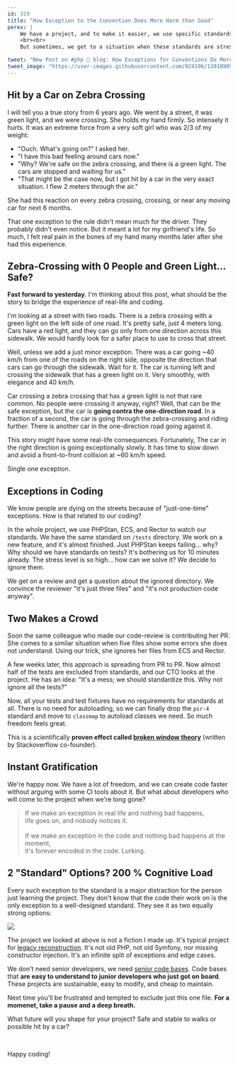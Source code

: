 ```yaml
---
id: 319
title: "How Exception to the Convention Does More Harm than Good"
perex: |
    We have a project, and to make it easier, we use specific standards. E.g., we use spaces in every file.
    <br><br>
    But sometimes, we get to a situation when these standards are stressful. We don't understand them and just want them to bend over. How does our short-term need for pleasure affects **long-term well-being** of the project?

tweet: "New Post on #php 🐘 blog: How Exceptions for Conventions Do More Harm than Good"
tweet_image: "https://user-images.githubusercontent.com/924196/120189092-338f5580-c217-11eb-86f4-2022102c3f7a.jpg"
---
```


## Hit by a Car on Zebra Crossing

I will tell you a true story from 6 years ago. We went by a street, it was green light, and we were crossing. She holds my hand firmly. So intensely it hurts. It was an extreme force from a very soft girl who was 2/3 of my weight:

* "Ouch. What's going on?" I asked her.
* "I have this bad feeling around cars now."
* "Why? We're safe on the zebra crossing, and there is a green light. The cars are stopped and waiting for us."
* "That might be the case now, but I got hit by a car in the very exact situation. I flew 2 meters through the air."

She had this reaction on every zebra crossing, crossing, or near any moving car for next 6 months.

That one exception to the rule didn't mean much for the driver. They probably didn't even notice. But it meant a lot for my girlfriend's life. So much, I felt real pain in the bones of my hand many months later after she had this experience.

## Zebra-Crossing with 0 People and Green Light... Safe?

**Fast forward to yesterday**. I'm thinking about this post, what should be the story to bridge the experience of real-life and coding.

I'm looking at a street with two roads. There is a zebra crossing with a green light on the left side of one road. It's pretty safe, just 4 meters long. Cars have a red light, and they can go only from one direction across this sidewalk. We would hardly look for a safer place to use to cross that street.

Well, unless we add a just minor exception. There was a car going ~40 km/h from one of the roads on the right side, opposite the direction that cars can go through the sidewalk. Wait for it. The car is turning left and crossing the sidewalk that has a green light on it. Very smoothly, with elegance and 40 km/h.

Car crossing a zebra crossing that has a green light is not that rare common. No people were crossing it anyway, right? Well, that can be the safe exception, but the car is **going contra the one-direction road**.  In a fraction of a second, the car is going through the zebra-crossing and riding further. There is another car in the one-direction road going against it.

This story might have some real-life consequences. Fortunately, The car in the right direction is going exceptionally slowly. It has time to slow down and avoid a front-to-front collision at ~60 km/h speed.

Single one exception.

## Exceptions in Coding

We know people are dying on the streets because of "just-one-time" exceptions. How is that related to our coding?

In the whole project, we use PHPStan, ECS, and Rector to watch our standards. We have the same standard on `/tests` directory. We work on a new feature, and it's almost finished. Just PHPStan keeps failing... why? Why should we have standards on tests? It's bothering us for 10 minutes already. The stress level is so high...  how can we solve it? We decide to ignore them.

We get on a review and get a question about the ignored directory. We convince the reviewer "it's just three files" and "it's not production code anyway".

## Two Makes a Crowd

Soon the same colleague who made our code-review is contributing her PR. She comes to a similar situation when five files show some errors she does not understand. Using our trick, she ignores her files from ECS and Rector.

A few weeks later, this approach is spreading from PR to PR. Now almost half of the tests are excluded from standards, and our CTO looks at the project. He has an idea: "It's a mess; we should standardize this. Why not ignore all the tests?"

Now, all your tests and test fixtures have no requirements for standards at all. There is no need for autoloading, so we can finally drop the `psr-4` standard and move to `classmap` to autoload classes we need. So much freedom feels great.

This is a scientifically **proven effect called [broken window theory](https://blog.codinghorror.com/the-broken-window-theory/)** (written by Stackoverflow co-founder).

## Instant Gratification

We're happy now. We have a lot of freedom, and we can create code faster without arguing with some CI tools about it. But what about developers who will come to the project when we're long gone?

<blockquote class="blockquote blockquote-smaller text-center">
If we make an exception in real life and nothing bad happens,<br>
life goes on, and nobody notices it.
<br>
<br>
If we make an exception in the code and nothing bad happens at the moment,<br>
it's forever encoded in the code. Lurking.
</blockquote>

## 2 "Standard" Options? 200 % Cognitive Load

Every such exception to the standard is a major distraction for the person just learning the project. They don't know that the code their work on is the only exception to a well-designed standard. They see it as two equally strong options:

<img src="https://user-images.githubusercontent.com/924196/120189092-338f5580-c217-11eb-86f4-2022102c3f7a.jpg" class="img-thumbnail">

The project we looked at above is not a fiction I made up. It's typical project for [legacy reconstruction](/blog/2019/12/16/8-steps-you-can-make-before-huge-upgrade-to-make-it-faster-cheaper-and-more-stable/). It's not old PHP, not old Symfony, nor missing constructor injection. It's an infinite split of exceptions and edge cases.

We don't need senior developers, we need [senior code bases](/blog/2020/03/02/we-do-not-need-senior-developers-we-need-senior-code-bases/). Code bases that **are easy to understand to junior developers who just got on board**. These projects are sustainable, easy to modify, and cheap to maintain.

Next time you'll be frustrated and tempted to exclude just this one file. **For a momenet, take a pause and a deep breath.**

What future will you shape for your project? Safe and stable to walks or possible hit by a car?

<br>

Happy coding!




